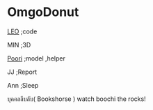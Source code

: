 # OmgoDonut 
<a href="https://github.com/LEO001xD">LEO</a> ;code

MIN ;3D

<a href="https://github.com/RiZuRuZ">Poori</a> ;model ,helper

JJ ;Report

Ann ;Sleep

บุคคลลึบลับ( Bookshorse ) watch boochi the rocks!
